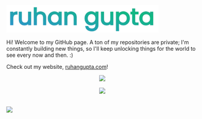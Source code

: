 <!-- hi! -->
<div align="left">
  <img src="https://github.com/IMGROOT2/IMGROOT2/blob/main/ruhangupta.png?raw=true" width="400px" />
</div>
  <p>Hi! Welcome to my GitHub page. A ton of my repositories are private; I'm constantly building new things, so I'll keep unlocking things for the world to see every now and then. :)</p>
  <p>Check out my website, <a href="https://ruhangupta.com">ruhangupta.com</a>!</p>
<div align="center">
  <img src="http://github-profile-summary-cards.vercel.app/api/cards/profile-details?username=IMGROOT2&theme=transparent">
<!--   <img src="http://github-profile-summary-cards.vercel.app/api/cards/stats?username=IMGROOT2&theme=transparent"> -->
</div>
<!-- <br>
<img src="https://github.com/IMGROOT2/IMGROOT2/blob/main/ray-so-export.png?raw=true" alt="Ruhan code"
<br>
<div align="center">
<img src="https://readme-typing-svg.demolab.com?font=Fira+Code&pause=1000&color=3D7CF7&center=true&vCenter=true&repeat=false&width=435&lines=%F0%9F%9B%A0%EF%B8%8F+Languages%2C+Frameworks%2C+and+Tools" alt="Typing SVG" />
</div> -->
<p align="center">
    <img src="https://skillicons.dev/icons?i=atom,discord,html,css,js,sass,git,java,python,pug,nodejs,vuejs,tailwind,firebase,github,vscode,idea,replit,vercel,vite&perline=5" />
</p>
<br>
<img src="https://hit.yhype.me/github/profile?user_id=116324098">
